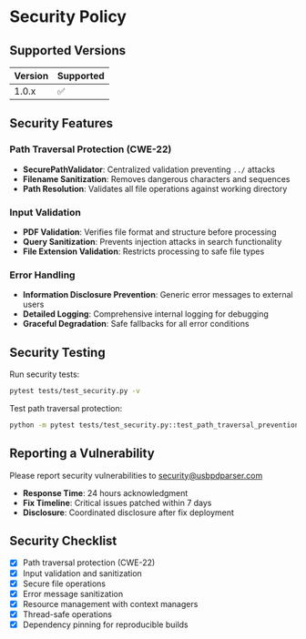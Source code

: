 # Security Policy

## Supported Versions

| Version | Supported          |
| ------- | ------------------ |
| 1.0.x   | :white_check_mark: |

## Security Features

### Path Traversal Protection (CWE-22)
- **SecurePathValidator**: Centralized validation preventing `../` attacks
- **Filename Sanitization**: Removes dangerous characters and sequences
- **Path Resolution**: Validates all file operations against working directory

### Input Validation
- **PDF Validation**: Verifies file format and structure before processing
- **Query Sanitization**: Prevents injection attacks in search functionality
- **File Extension Validation**: Restricts processing to safe file types

### Error Handling
- **Information Disclosure Prevention**: Generic error messages to external users
- **Detailed Logging**: Comprehensive internal logging for debugging
- **Graceful Degradation**: Safe fallbacks for all error conditions

## Security Testing

Run security tests:
```bash
pytest tests/test_security.py -v
```

Test path traversal protection:
```bash
python -m pytest tests/test_security.py::test_path_traversal_prevention -v
```

## Reporting a Vulnerability

Please report security vulnerabilities to security@usbpdparser.com

- **Response Time**: 24 hours acknowledgment
- **Fix Timeline**: Critical issues patched within 7 days
- **Disclosure**: Coordinated disclosure after fix deployment

## Security Checklist

- [x] Path traversal protection (CWE-22)
- [x] Input validation and sanitization
- [x] Secure file operations
- [x] Error message sanitization
- [x] Resource management with context managers
- [x] Thread-safe operations
- [x] Dependency pinning for reproducible builds